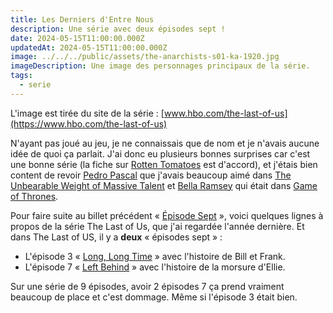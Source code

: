 ```yaml
---
title: Les Derniers d'Entre Nous
description: Une série avec deux épisodes sept !
date: 2024-05-15T11:00:00.000Z
updatedAt: 2024-05-15T11:00:00.000Z
image: ../../../public/assets/the-anarchists-s01-ka-1920.jpg
imageDescription: Une image des personnages principaux de la série.
tags:
  - serie
---
```


L'image est tirée du site de la série : [www.hbo.com/the-last-of-us](https://www.hbo.com/the-last-of-us)

N'ayant pas joué au jeu, je ne connaissais que de nom et je n'avais aucune idée de quoi ça parlait. J'ai donc eu plusieurs bonnes surprises car c'est une bonne série (la fiche sur [Rotten Tomatoes](https://www.rottentomatoes.com/tv/the_last_of_us) est d'accord), et j'étais bien content de revoir [Pedro Pascal](https://fr.wikipedia.org/wiki/Pedro_Pascal) que j'avais beaucoup aimé dans [The Unbearable Weight of Massive Talent](https://www.rottentomatoes.com/m/the_unbearable_weight_of_massive_talent) et [Bella Ramsey](https://fr.wikipedia.org/wiki/Bella_Ramsey) qui était dans [Game of Thrones](https://www.rottentomatoes.com/tv/game_of_thrones).

Pour faire suite au billet précédent « [Épisode Sept](/ied/episode-sept) », voici quelques lignes à propos de la série The Last of Us, que j'ai regardée l'année dernière. Et dans The Last of US, il y a **deux** « épisodes sept » :

- L'épisode 3 « [Long, Long Time](<https://en.wikipedia.org/wiki/Long,_Long_Time_(The_Last_of_Us)>) » avec l'histoire de Bill et Frank.
- L'épisode 7 « [Left Behind](<https://en.wikipedia.org/wiki/Left_Behind_(The_Last_of_Us)>) » avec l'histoire de la morsure d'Ellie.

Sur une série de 9 épisodes, avoir 2 épisodes 7 ça prend vraiment beaucoup de place et c'est dommage. Même si l'épisode 3 était bien.
